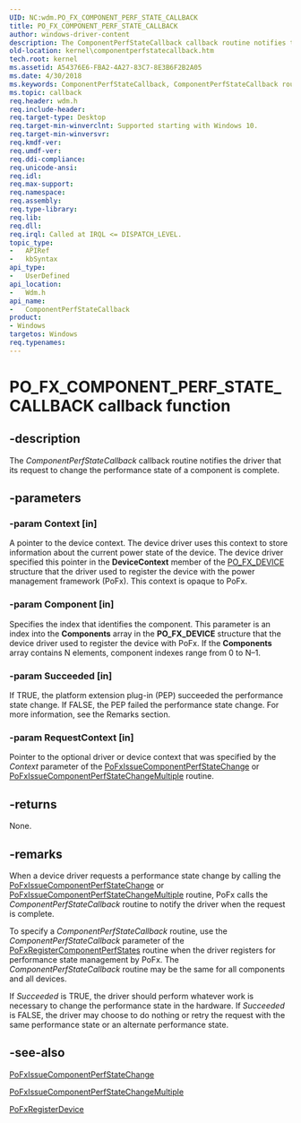```yaml
---
UID: NC:wdm.PO_FX_COMPONENT_PERF_STATE_CALLBACK
title: PO_FX_COMPONENT_PERF_STATE_CALLBACK
author: windows-driver-content
description: The ComponentPerfStateCallback callback routine notifies the driver that its request to change the performance state of a component is complete.
old-location: kernel\componentperfstatecallback.htm
tech.root: kernel
ms.assetid: A54376E6-FBA2-4A27-83C7-8E3B6F2B2A05
ms.date: 4/30/2018
ms.keywords: ComponentPerfStateCallback, ComponentPerfStateCallback routine [Kernel-Mode Driver Architecture], PO_FX_COMPONENT_PERF_STATE_CALLBACK, kernel.componentperfstatecallback, wdm/ComponentPerfStateCallback
ms.topic: callback
req.header: wdm.h
req.include-header: 
req.target-type: Desktop
req.target-min-winverclnt: Supported starting with Windows 10.
req.target-min-winversvr: 
req.kmdf-ver: 
req.umdf-ver: 
req.ddi-compliance: 
req.unicode-ansi: 
req.idl: 
req.max-support: 
req.namespace: 
req.assembly: 
req.type-library: 
req.lib: 
req.dll: 
req.irql: Called at IRQL <= DISPATCH_LEVEL.
topic_type:
-	APIRef
-	kbSyntax
api_type:
-	UserDefined
api_location:
-	Wdm.h
api_name:
-	ComponentPerfStateCallback
product:
- Windows
targetos: Windows
req.typenames: 
---
```


# PO_FX_COMPONENT_PERF_STATE_CALLBACK callback function


## -description


The <i>ComponentPerfStateCallback</i> callback routine notifies the driver that its request to change the performance state of a component is complete.


## -parameters




### -param Context [in]

A pointer to the device context. The device driver uses this context to store information about the current power state of the device. The device driver specified this pointer in the <b>DeviceContext</b> member of the <a href="https://msdn.microsoft.com/library/windows/hardware/hh439585">PO_FX_DEVICE</a> structure that the driver used to register the device with the power management framework (PoFx). This context is opaque to PoFx.


### -param Component [in]

Specifies the index that identifies the component. This parameter is an index into the <b>Components</b> array in the <b>PO_FX_DEVICE</b> structure that the device driver used to register the device with PoFx. If the <b>Components</b> array contains N elements, component indexes range from 0 to N–1.


### -param Succeeded [in]

If TRUE, the platform extension plug-in (PEP) succeeded the performance state change. If FALSE, the PEP failed the performance state change. For more information, see the Remarks section.


### -param RequestContext [in]

Pointer to the optional driver or device context that was specified by the <i>Context</i> parameter of the <a href="https://msdn.microsoft.com/library/windows/hardware/dn939769">PoFxIssueComponentPerfStateChange</a> or <a href="https://msdn.microsoft.com/library/windows/hardware/dn939772">PoFxIssueComponentPerfStateChangeMultiple</a> routine.


## -returns



None.




## -remarks



When a device driver requests a performance state change by calling the  <a href="https://msdn.microsoft.com/library/windows/hardware/dn939769">PoFxIssueComponentPerfStateChange</a> or <a href="https://msdn.microsoft.com/library/windows/hardware/dn939772">PoFxIssueComponentPerfStateChangeMultiple</a> routine, PoFx calls the <i>ComponentPerfStateCallback</i>  routine to notify the driver when the request is complete. 

To specify a <i>ComponentPerfStateCallback</i> routine, use the <i>ComponentPerfStateCallback</i> parameter of the <a href="https://msdn.microsoft.com/library/windows/hardware/dn939778">PoFxRegisterComponentPerfStates</a> routine when the driver registers for performance state management by PoFx. The <i>ComponentPerfStateCallback</i> routine may be the same for all components and all devices.

If <i>Succeeded</i> is TRUE, the driver should perform whatever work is necessary to change the performance state in the hardware. If <i>Succeeded</i> is FALSE, the driver may choose to do nothing or retry the request with the same performance state or an alternate performance state.  





## -see-also




<a href="https://msdn.microsoft.com/library/windows/hardware/dn939769">PoFxIssueComponentPerfStateChange</a>



<a href="https://msdn.microsoft.com/library/windows/hardware/dn939772">PoFxIssueComponentPerfStateChangeMultiple</a>



<a href="https://msdn.microsoft.com/library/windows/hardware/hh439521">PoFxRegisterDevice</a>
 

 


